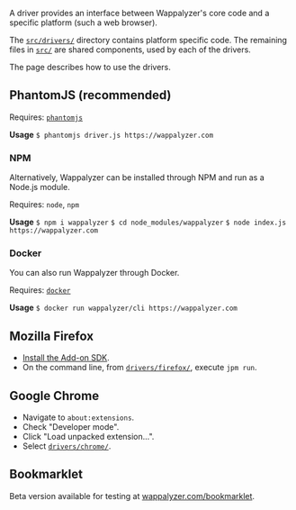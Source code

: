 A driver provides an interface between Wappalyzer's core code and a specific platform (such a web browser).

The [`src/drivers/`](https://github.com/AliasIO/Wappalyzer/tree/master/src/drivers) directory contains platform specific code. The remaining files in [`src/`](https://github.com/AliasIO/Wappalyzer/tree/master/src) are shared components, used by each of the drivers.

The page describes how to use the drivers.

## PhantomJS (recommended)

Requires: [`phantomjs`](http://phantomjs.org/)

**Usage**
`$ phantomjs driver.js https://wappalyzer.com`

### NPM

Alternatively, Wappalyzer can be installed through NPM and run as a Node.js module.

Requires: `node`, `npm`

**Usage**
`$ npm i wappalyzer`
`$ cd node_modules/wappalyzer`
`$ node index.js https://wappalyzer.com`

### Docker

You can also run Wappalyzer through Docker.

Requires: [`docker`](https://www.docker.com/)

**Usage**
`$ docker run wappalyzer/cli https://wappalyzer.com`

## Mozilla Firefox

* [Install the Add-on SDK](https://developer.mozilla.org/en-US/Add-ons/SDK/Tutorials/Installation).
* On the command line, from [`drivers/firefox/`](https://github.com/AliasIO/Wappalyzer/tree/master/src/drivers/firefox), execute `jpm run`.

## Google Chrome

* Navigate to `about:extensions`.
* Check "Developer mode".
* Click "Load unpacked extension...".
* Select [`drivers/chrome/`](https://github.com/AliasIO/Wappalyzer/tree/master/src/drivers/chrome).

## Bookmarklet

Beta version available for testing at 
[wappalyzer.com/bookmarklet](http://wappalyzer.com/bookmarklet).